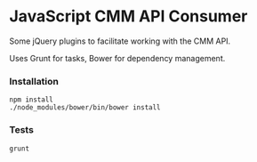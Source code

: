 JavaScript CMM API Consumer
===============

Some jQuery plugins to facilitate working with the CMM API.

Uses Grunt for tasks, Bower for dependency management.

### Installation

```
npm install
./node_modules/bower/bin/bower install
```

### Tests

`grunt`
